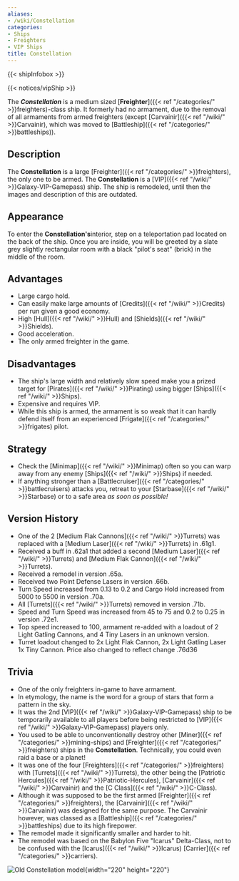 ```yaml
---
aliases:
- /wiki/Constellation
categories:
- Ships
- Freighters
- VIP Ships
title: Constellation
---  
```


{{< shipInfobox >}}   

{{< notices/vipShip >}} 

The **_Constellation_** is a medium sized [**Freighter**]({{< ref "/categories/" >}}freighters)-class ship. It formerly had no armament, due to the removal of all armaments from armed freighters (except [Carvainir]({{< ref "/wiki/" >}}Carvainir), which was moved to [Battleship]({{< ref "/categories/" >}}battleships)). 

## Description

The **Constellation** is a large [Freighter]({{< ref "/categories/" >}}freighters), the only one to be armed. The **Constellation** is a [VIP]({{< ref "/wiki/" >}}Galaxy-VIP-Gamepass) ship. The ship is remodeled, until then the images and description of this are outdated.

## Appearance

To enter the **Constellation's**interior, step on a teleportation pad located on the back of the ship. Once you are inside, you will be greeted by a slate grey slightly rectangular room with a black "pilot's seat" (brick) in the middle of the room.

## Advantages

- Large cargo hold.
- Can easily make large amounts of [Credits]({{< ref "/wiki/" >}}Credits) per run given a good economy.
- High [Hull]({{< ref "/wiki/" >}}Hull) and [Shields]({{< ref "/wiki/" >}}Shields).
- Good acceleration.
- The only armed freighter in the game.

## Disadvantages

- The ship's large width and relatively slow speed make you a prized target for [Pirates]({{< ref "/wiki/" >}}Pirating) using bigger [Ships]({{< ref "/wiki/" >}}Ships).
- Expensive and requires VIP.
- While this ship is armed, the armament is so weak that it can hardly defend itself from an experienced [Frigate]({{< ref "/categories/" >}}frigates) pilot.

## Strategy

- Check the [Minimap]({{< ref "/wiki/" >}}Minimap) often so you can warp away from any enemy [Ships]({{< ref "/wiki/" >}}Ships) if needed.
- If anything stronger than a [Battlecruiser]({{< ref "/categories/" >}}battlecruisers) attacks you, retreat to your [Starbase]({{< ref "/wiki/" >}}Starbase) or to a safe area _as soon as possible!_

## Version History 

- One of the 2 [Medium Flak Cannons]({{< ref "/wiki/" >}}Turrets) was replaced with a [Medium Laser]({{< ref "/wiki/" >}}Turrets) in .61g1.
- Received a buff in .62a1 that added a second [Medium Laser]({{< ref "/wiki/" >}}Turrets) and [Medium Flak Cannon]({{< ref "/wiki/" >}}Turrets).
- Received a remodel in version .65a.
- Received two Point Defense Lasers in version .66b.
- Turn Speed increased from 0.13 to 0.2 and Cargo Hold increased from 5000 to 5500 in version .70a.
- All [Turrets]({{< ref "/wiki/" >}}Turrets) removed in version .71b.
- Speed and Turn Speed was increased from 45 to 75 and 0.2 to 0.25 in version .72e1.
- Top speed increased to 100, armament re-added with a loadout of 2 Light Gatling Cannons, and 4 Tiny Lasers in an unknown version.
- Turret loadout changed to 2x Light Flak Cannon, 2x Light Gatling Laser 1x Tiny Cannon. Price also changed to reflect change .76d36

## Trivia

- One of the only freighters in-game to have armament.
- In etymology, the name is the word for a group of stars that form a pattern in the sky.
- It was the 2nd [VIP]({{< ref "/wiki/" >}}Galaxy-VIP-Gamepass) ship to be temporarily available to all players before being restricted to [VIP]({{< ref "/wiki/" >}}Galaxy-VIP-Gamepass) players only.
- You used to be able to unconventionally destroy other [Miner]({{< ref "/categories/" >}}mining-ships) and [Freighter]({{< ref "/categories/" >}}freighters) ships in the **Constellation**. Technically, you could even raid a base or a planet!
- It was one of the four [Freighters]({{< ref "/categories/" >}}freighters) with [Turrets]({{< ref "/wiki/" >}}Turrets), the other being the [Patriotic Hercules]({{< ref "/wiki/" >}}Patriotic-Hercules), [Carvainir]({{< ref "/wiki/" >}}Carvainir) and the [C Class]({{< ref "/wiki/" >}}C-Class).
- Although it was supposed to be the first armed [Freighter]({{< ref "/categories/" >}}freighters), the [Carvainir]({{< ref "/wiki/" >}}Carvainir) was designed for the same purpose. The Carvainir however, was classed as a [Battleship]({{< ref "/categories/" >}}battleships) due to its high firepower.
- The remodel made it significantly smaller and harder to hit.
- The remodel was based on the Babylon Five "Icarus" Delta-Class, not to be confused with the [Icarus]({{< ref "/wiki/" >}}Icarus) [Carrier]({{< ref "/categories/" >}}carriers).

![Old Constellation
model](Constellation.jpg "Old Constellation model"){width="220" height="220"}